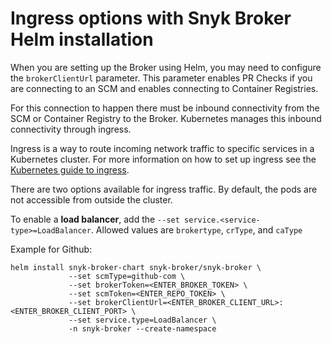 # Ingress options with Snyk Broker Helm installation

When you are setting up the Broker using Helm, you may need to configure the `brokerClientUrl` parameter. This parameter enables PR Checks if you are connecting to an SCM and enables connecting to Container Registries.

For this connection to happen there must be inbound connectivity from the SCM or Container Registry to the Broker. Kubernetes manages this inbound connectivity through ingress.

Ingress is a way to route incoming network traffic to specific services in a Kubernetes cluster. For more information on how to set up ingress see the [Kubernetes guide to ingress](https://kubernetes.io/docs/concepts/services-networking/ingress/).

There are two options available for ingress traffic. By default, the pods are not accessible from outside the cluster.

To enable a **load balancer**, add the `--set service.<service-type>=LoadBalancer`. Allowed values are `brokertype`, `crType`, and `caType`

Example for Github:

```
helm install snyk-broker-chart snyk-broker/snyk-broker \
             --set scmType=github-com \
             --set brokerToken=<ENTER_BROKER_TOKEN> \
             --set scmToken=<ENTER_REPO_TOKEN> \
             --set brokerClientUrl=<ENTER_BROKER_CLIENT_URL>:<ENTER_BROKER_CLIENT_PORT> \
             --set service.type=LoadBalancer \
             -n snyk-broker --create-namespace
```
